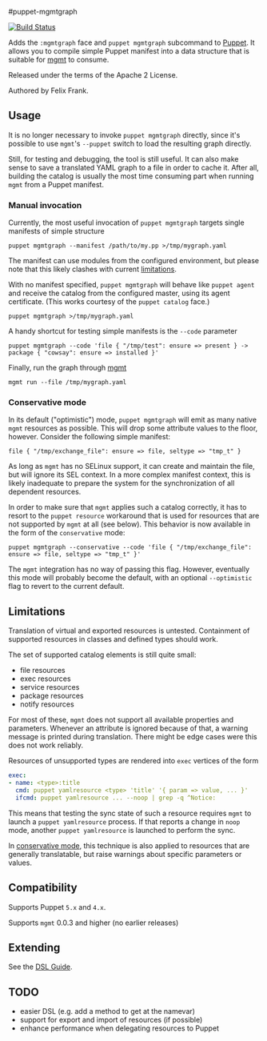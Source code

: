 #puppet-mgmtgraph

[![Build Status](https://travis-ci.org/ffrank/puppet-mgmtgraph.svg?branch=master)](https://travis-ci.org/ffrank/puppet-mgmtgraph)

Adds the `:mgmtgraph` face and `puppet mgmtgraph` subcommand to [Puppet](https://github.com/puppetlabs/puppet).
It allows you to compile simple Puppet manifest into a data structure that is
suitable for [mgmt](https://github.com/purpleidea/mgmt/) to consume.

Released under the terms of the Apache 2 License.

Authored by Felix Frank.

## Usage

It is no longer necessary to invoke `puppet mgmtgraph` directly, since it's possible to use `mgmt`'s `--puppet` switch
to load the resulting graph directly.

Still, for testing and debugging, the tool is still useful. It can also make sense to save a translated YAML graph
to a file in order to cache it. After all, building the catalog is usually the most time consuming part when running
`mgmt` from a Puppet manifest.

### Manual invocation

Currently, the most useful invocation of `puppet mgmtgraph` targets single manifests of simple structure

    puppet mgmtgraph --manifest /path/to/my.pp >/tmp/mygraph.yaml

The manifest can use modules from the configured environment, but please note that this likely clashes with current
[limitations](#limitations).

With no manifest specified, `puppet mgmtgraph` will behave like `puppet agent` and receive
the catalog from the configured master, using its agent certificate. (This works courtesy
of the `puppet catalog` face.)

    puppet mgmtgraph >/tmp/mygraph.yaml

A handy shortcut for testing simple manifests is the `--code` parameter

    puppet mgmtgraph --code 'file { "/tmp/test": ensure => present } -> package { "cowsay": ensure => installed }'

Finally, run the graph through [mgmt](https://github.com/purpleidea/mgmt/)

    mgmt run --file /tmp/mygraph.yaml

### Conservative mode

In its default ("optimistic") mode, `puppet mgmtgraph` will emit as many native `mgmt` resources as possible.
This will drop some attribute values to the floor, however. Consider the following simple manifest:

    file { "/tmp/exchange_file": ensure => file, seltype => "tmp_t" }

As long as `mgmt` has no SELinux support, it can create and maintain the file, but will ignore its SEL context.
In a more complex manifest context, this is likely inadequate to prepare the system for the synchronization
of all dependent resources.

In order to make sure that `mgmt` applies such a catalog correctly, it has to resort to the `puppet resource`
workaround that is used for resources that are not supported by `mgmt` at all (see below).
This behavior is now available in the form of the `conservative` mode:

    puppet mgmtgraph --conservative --code 'file { "/tmp/exchange_file": ensure => file, seltype => "tmp_t" }'

The `mgmt` integration has no way of passing this flag. However, eventually this mode will probably become
the default, with an optional `--optimistic` flag to revert to the current default.

## Limitations

Translation of virtual and exported resources is untested. Containment of supported resources
in classes and defined types should work.

The set of supported catalog elements is still quite small:

 * file resources
 * exec resources
 * service resources
 * package resources
 * notify resources

For most of these, `mgmt` does not support all available properties and parameters.
Whenever an attribute is ignored because of that, a warning message is printed during translation.
There might be edge cases were this does not work reliably.

Resources of unsupported types are rendered into `exec` vertices of the form

```yaml
exec:
- name: <type>:title
  cmd: puppet yamlresource <type> 'title' '{ param => value, ... }'
  ifcmd: puppet yamlresource ... --noop | grep -q ^Notice:
```

This means that testing the sync state of such a resource requires `mgmt` to launch a `puppet yamlresource` process.
If that reports a change in `noop` mode, another `puppet yamlresource` is launched to perform the sync.

In [conservative mode](#conservative-mode), this technique is also applied to resources that are generally
translatable, but raise warnings about specific parameters or values.

## Compatibility

Supports Puppet `5.x` and `4.x`.

Supports `mgmt` 0.0.3 and higher (no earlier releases)

## Extending

See the [DSL Guide](DSL.md).

## TODO

* easier DSL (e.g. add a method to get at the namevar)
* support for export and import of resources (if possible)
* enhance performance when delegating resources to Puppet

